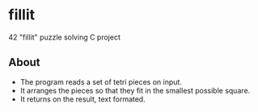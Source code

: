 # fillit
42 "fillit" puzzle solving C project
## About
* The program reads a set of tetri pieces on input.
* It arranges the pieces so that they fit in the smallest possible square.
* It returns on the result, text formated.
